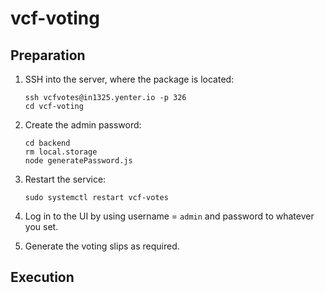 # vcf-voting

## Preparation

1. SSH into the server, where the package is located:

    ```
    ssh vcfvotes@in1325.yenter.io -p 326
    cd vcf-voting
    ```

2. Create the admin password:

    ```
    cd backend
    rm local.storage
    node generatePassword.js
    ```

3. Restart the service:

    ```
    sudo systemctl restart vcf-votes
    ```

4. Log in to the UI by using username = `admin` and password to whatever you set. 
5. Generate the voting slips as required. 

## Execution
